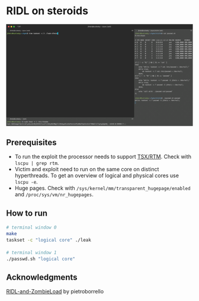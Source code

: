 # RIDL on steroids
![RIDL on steroids](assets/ridl_on_steroids.gif)

## Prerequisites
- To run the exploit the processor needs to support [TSX/RTM](https://en.wikipedia.org/wiki/Transactional_Synchronization_Extensions). Check with `lscpu | grep rtm`.
- Victim and exploit need to run on the same core on distinct hyperthreads. To get an overview of logical  and physical cores use `lscpu -e`.
- Huge pages. Check with `/sys/kernel/mm/transparent_hugepage/enabled` and `/proc/sys/vm/nr_hugepages`.

## How to run
```bash
# terminal window 0
make
taskset -c "logical core" ./leak

# terminal window 1
./passwd.sh "logical core"
```

## Acknowledgments
[RIDL-and-ZombieLoad](https://github.com/pietroborrello/RIDL-and-ZombieLoad) by pietroborrello

